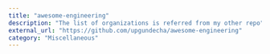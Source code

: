 ```yaml
---
title: "awesome-engineering"
description: "The list of organizations is referred from my other repo"
external_url: "https://github.com/upgundecha/awesome-engineering"
category: "Miscellaneous"
---
```

